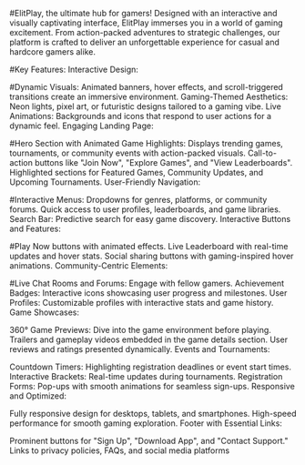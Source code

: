 #ElitPlay, the ultimate hub for gamers! Designed with an interactive and visually captivating interface, ElitPlay immerses you in a world of gaming excitement. From action-packed adventures to strategic challenges, our platform is crafted to deliver an unforgettable experience for casual and hardcore gamers alike.

#Key Features:
Interactive Design:

#Dynamic Visuals: Animated banners, hover effects, and scroll-triggered transitions create an immersive environment.
Gaming-Themed Aesthetics: Neon lights, pixel art, or futuristic designs tailored to a gaming vibe.
Live Animations: Backgrounds and icons that respond to user actions for a dynamic feel.
Engaging Landing Page:

#Hero Section with Animated Game Highlights: Displays trending games, tournaments, or community events with action-packed visuals.
Call-to-action buttons like "Join Now", "Explore Games", and "View Leaderboards".
Highlighted sections for Featured Games, Community Updates, and Upcoming Tournaments.
User-Friendly Navigation:

#Interactive Menus: Dropdowns for genres, platforms, or community forums.
Quick access to user profiles, leaderboards, and game libraries.
Search Bar: Predictive search for easy game discovery.
Interactive Buttons and Features:

#Play Now buttons with animated effects.
Live Leaderboard with real-time updates and hover stats.
Social sharing buttons with gaming-inspired hover animations.
Community-Centric Elements:

#Live Chat Rooms and Forums: Engage with fellow gamers.
Achievement Badges: Interactive icons showcasing user progress and milestones.
User Profiles: Customizable profiles with interactive stats and game history.
Game Showcases:

360° Game Previews: Dive into the game environment before playing.
Trailers and gameplay videos embedded in the game details section.
User reviews and ratings presented dynamically.
Events and Tournaments:

Countdown Timers: Highlighting registration deadlines or event start times.
Interactive Brackets: Real-time updates during tournaments.
Registration Forms: Pop-ups with smooth animations for seamless sign-ups.
Responsive and Optimized:

Fully responsive design for desktops, tablets, and smartphones.
High-speed performance for smooth gaming exploration.
Footer with Essential Links:

Prominent buttons for "Sign Up", "Download App", and "Contact Support."
Links to privacy policies, FAQs, and social media platforms
